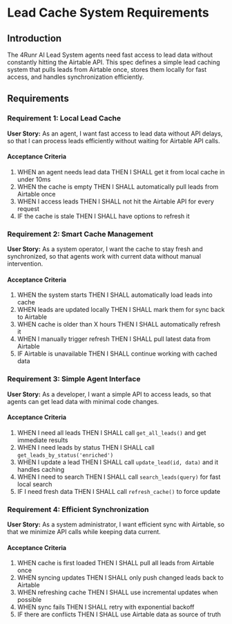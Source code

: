 # Lead Cache System Requirements

## Introduction

The 4Runr AI Lead System agents need fast access to lead data without constantly hitting the Airtable API. This spec defines a simple lead caching system that pulls leads from Airtable once, stores them locally for fast access, and handles synchronization efficiently.

## Requirements

### Requirement 1: Local Lead Cache

**User Story:** As an agent, I want fast access to lead data without API delays, so that I can process leads efficiently without waiting for Airtable API calls.

#### Acceptance Criteria

1. WHEN an agent needs lead data THEN I SHALL get it from local cache in under 10ms
2. WHEN the cache is empty THEN I SHALL automatically pull leads from Airtable once
3. WHEN I access leads THEN I SHALL not hit the Airtable API for every request
4. IF the cache is stale THEN I SHALL have options to refresh it

### Requirement 2: Smart Cache Management

**User Story:** As a system operator, I want the cache to stay fresh and synchronized, so that agents work with current data without manual intervention.

#### Acceptance Criteria

1. WHEN the system starts THEN I SHALL automatically load leads into cache
2. WHEN leads are updated locally THEN I SHALL mark them for sync back to Airtable
3. WHEN cache is older than X hours THEN I SHALL automatically refresh it
4. WHEN I manually trigger refresh THEN I SHALL pull latest data from Airtable
5. IF Airtable is unavailable THEN I SHALL continue working with cached data

### Requirement 3: Simple Agent Interface

**User Story:** As a developer, I want a simple API to access leads, so that agents can get lead data with minimal code changes.

#### Acceptance Criteria

1. WHEN I need all leads THEN I SHALL call `get_all_leads()` and get immediate results
2. WHEN I need leads by status THEN I SHALL call `get_leads_by_status('enriched')` 
3. WHEN I update a lead THEN I SHALL call `update_lead(id, data)` and it handles caching
4. WHEN I need to search THEN I SHALL call `search_leads(query)` for fast local search
5. IF I need fresh data THEN I SHALL call `refresh_cache()` to force update

### Requirement 4: Efficient Synchronization

**User Story:** As a system administrator, I want efficient sync with Airtable, so that we minimize API calls while keeping data current.

#### Acceptance Criteria

1. WHEN cache is first loaded THEN I SHALL pull all leads from Airtable once
2. WHEN syncing updates THEN I SHALL only push changed leads back to Airtable
3. WHEN refreshing cache THEN I SHALL use incremental updates when possible
4. WHEN sync fails THEN I SHALL retry with exponential backoff
5. IF there are conflicts THEN I SHALL use Airtable data as source of truth